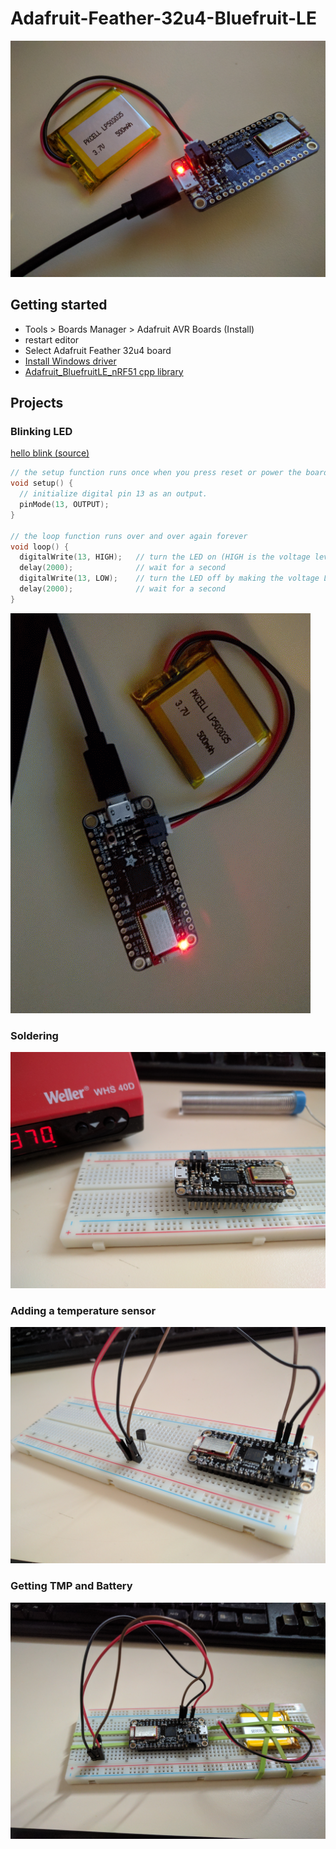 # Adafruit-Feather-32u4-Bluefruit-LE
![Adafruit Feather 32u4 Bluefruit LE](./assets/feather-32u4-ble.jpg)

## Getting started
- Tools > Boards Manager > Adafruit AVR Boards (Install)  
- restart editor  
- Select Adafruit Feather 32u4 board
- [Install Windows driver](https://github.com/adafruit/Adafruit_Windows_Drivers/releases/download/1.0.0.0/adafruit_drivers.exe)
- [Adafruit_BluefruitLE_nRF51 cpp library](https://github.com/adafruit/Adafruit_BluefruitLE_nRF51)

## Projects
### Blinking LED
[hello blink (source)](./hello-blink/)  
```c++
// the setup function runs once when you press reset or power the board
void setup() {
  // initialize digital pin 13 as an output.
  pinMode(13, OUTPUT);
}
 
// the loop function runs over and over again forever
void loop() {
  digitalWrite(13, HIGH);   // turn the LED on (HIGH is the voltage level)
  delay(2000);              // wait for a second
  digitalWrite(13, LOW);    // turn the LED off by making the voltage LOW
  delay(2000);              // wait for a second
}
```
![Adafruit Feather 32u4 Bluefruit LE](./assets/hello-blink.gif)

### Soldering
![Soldering](./assets/soldering.jpg)

### Adding a temperature sensor
![TMP sensor](./assets/tmp-sensor.jpg)

### Getting TMP and Battery 
![TMP sensor with battery](./assets/tmp-sensor-battery.jpg)
